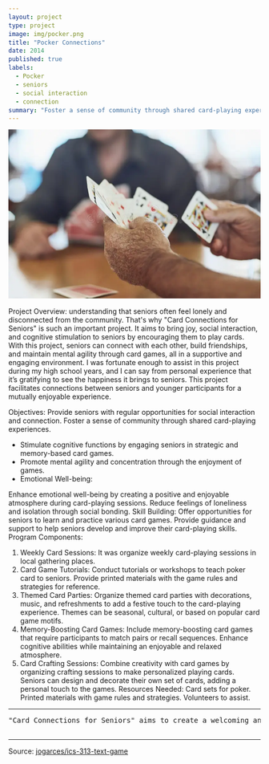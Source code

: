 ```yaml
---
layout: project
type: project
image: img/pocker.png
title: "Pocker Connections"
date: 2014
published: true
labels:
  - Pocker
  - seniors
  - social interaction
  - connection
summary: "Foster a sense of community through shared card-playing experiences."
---
```


<img class="img-fluid" src="../img/pocker.png">  

Project Overview:
understanding that seniors often feel lonely and disconnected from the community. That's why "Card Connections for Seniors" is such an important project. It aims to bring joy, social interaction, and cognitive stimulation to seniors by encouraging them to play cards. With this project, seniors can connect with each other, build friendships, and maintain mental agility through card games, all in a supportive and engaging environment. I was fortunate enough to assist in this project during my high school years, and I can say from personal experience that it’s gratifying to see the happiness it brings to seniors. This project facilitates connections between seniors and younger participants for a mutually enjoyable experience.

Objectives:
Provide seniors with regular opportunities for social interaction and connection.
Foster a sense of community through shared card-playing experiences.
-	Stimulate cognitive functions by engaging seniors in strategic and memory-based card games.
-	Promote mental agility and concentration through the enjoyment of games.
-	Emotional Well-being:

Enhance emotional well-being by creating a positive and enjoyable atmosphere during card-playing sessions.
Reduce feelings of loneliness and isolation through social bonding.
Skill Building:
Offer opportunities for seniors to learn and practice various card games.
Provide guidance and support to help seniors develop and improve their card-playing skills.
Program Components:
1. Weekly Card Sessions:
It was organize weekly card-playing sessions in local gathering places.
2. Card Game Tutorials:
Conduct tutorials or workshops to teach poker card to seniors.
Provide printed materials with the game rules and strategies for reference.
5. Themed Card Parties:
Organize themed card parties with decorations, music, and refreshments to add a festive touch to the card-playing experience.
Themes can be seasonal, cultural, or based on popular card game motifs.
6. Memory-Boosting Card Games:
Include memory-boosting card games that require participants to match pairs or recall sequences.
Enhance cognitive abilities while maintaining an enjoyable and relaxed atmosphere.
7. Card Crafting Sessions:
Combine creativity with card games by organizing crafting sessions to make personalized playing cards.
Seniors can design and decorate their own set of cards, adding a personal touch to the games.
Resources Needed:
Card sets for poker.
Printed materials with game rules and strategies.
Volunteers to assist.



<hr>

<pre>
"Card Connections for Seniors" aims to create a welcoming and enjoyable space where seniors can connect, have fun, and keep their minds active through the timeless enjoyment of playing cards.

</pre>

<hr>

Source: <a href="https://github.com/jogarces/ics-313-text-game"><i class="large github icon "></i>jogarces/ics-313-text-game</a>
